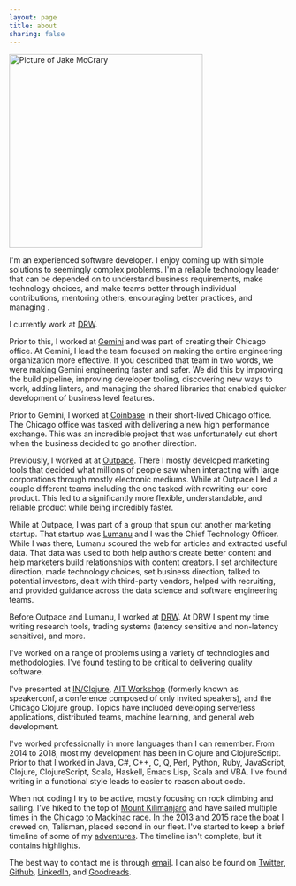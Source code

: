 ```yaml
---
layout: page
title: about
sharing: false
---
```


<img class="right" src="/images/speaking-at-in-clojure.png" width="350" title="Picture of Jake McCrary">

I'm an experienced software developer.
I enjoy coming up with simple solutions to seemingly complex problems.
I'm a reliable technology leader that can be depended on to understand business requirements, make technology choices, and make teams better through individual contributions, mentoring others, encouraging better practices, and managing  .

I currently work at [DRW](https://drw.com/).

Prior to this, I worked at [Gemini](https://gemini.com) and was part of creating their Chicago office.
At Gemini, I lead the team focused on making the entire engineering organization more effective.
If you described that team in two words, we were making Gemini engineering faster and safer.
We did this by improving the build pipeline, improving developer tooling, discovering new ways to work, adding linters, and managing the shared libraries that enabled quicker development of business level features.

Prior to Gemini, I worked at [Coinbase](https://coinbase.com) in their short-lived Chicago office.
The Chicago office was tasked with delivering a new high performance exchange.
This was an incredible project that was unfortunately cut short when the business decided to go another direction.

Previously, I worked at at [Outpace](http://outpace.com).
There I mostly developed marketing tools that decided what millions of people saw when interacting with large corporations through mostly electronic mediums.
While at Outpace I led a couple different teams including the one tasked with rewriting our core product.
This led to a significantly more flexible, understandable, and reliable product while being incredibly faster.

While at Outpace, I was part of a group that spun out another marketing startup.
That startup was [Lumanu](https://lumanu.com) and I was the Chief Technology Officer.
While I was there, Lumanu scoured the web for articles and extracted useful data.
That data was used to both help authors create better content and help marketers build relationships with content creators.
I set architecture direction, made technology choices, set business direction, talked to potential investors, dealt with third-party vendors, helped with recruiting, and provided guidance across the data science and software engineering teams.

Before Outpace and Lumanu, I worked at [DRW](http://drw.com).
At DRW I spent my time writing research tools, trading systems (latency sensitive and non-latency sensitive), and more.

I've worked on a range of problems using a variety of technologies and methodologies.
I've found testing to be critical to delivering quality software.

I've presented at [IN/Clojure](/blog/2018/02/20/creating-serverless-applications-with-clojurescript-and-firebase/), [AIT Workshop](http://lanyrd.com/2016/aitworkshop/) (formerly known as speakerconf, a conference composed of only invited speakers), and the Chicago Clojure group.
Topics have included developing serverless applications, distributed teams, machine learning, and general web development.

I've worked professionally in more languages than I can remember.
From 2014 to 2018, most my development has been in Clojure and ClojureScript.
Prior to that I worked in Java, C#, C++, C, Q, Perl, Python, Ruby, JavaScript, Clojure, ClojureScript, Scala, Haskell, Emacs Lisp, Scala and VBA.
I've found writing in a functional style leads to easier to reason about code.

When not coding I try to be active, mostly focusing on rock climbing and sailing.
I've hiked to the top of [Mount Kilimanjaro](/kili.html) and have sailed multiple times in the [Chicago to Mackinac](http://en.wikipedia.org/wiki/Chicago_to_Mackinac_Boat_Race) race.
In the 2013 and 2015 race the boat I crewed on, Talisman, placed second in our fleet.
I've started to keep a brief timeline of some of my [adventures](/adventures).
The timeline isn't complete, but it contains highlights.

The best way to contact me is through [email](mailto:jake@jakemccrary.com).
I can also be found on [Twitter](http://twitter.com/jakemcc), [Github](https://github.com/jakemcc), [LinkedIn](http://www.linkedin.com/in/jakemccrary), and [Goodreads](http://www.goodreads.com/user/show/3431614-jake-mccrary).
